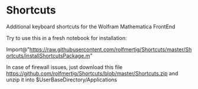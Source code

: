 # Shortcuts
Additional keyboard shortcuts for the Wolfram Mathematica FrontEnd

Try to use this in a fresh notebook for installation:

Import@"https://raw.githubusercontent.com/rolfmertig/Shortcuts/master/Shortcuts/installShortcutsPackage.m"

In case of firewall issues, just download this file 
https://github.com/rolfmertig/Shortcuts/blob/master/Shortcuts.zip
and unzip it into $UserBaseDirectory/Applications
